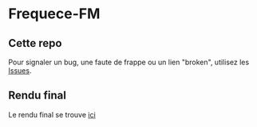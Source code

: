 # Frequece-FM

## Cette repo

Pour signaler un bug, une faute de frappe ou un lien "broken", utilisez les [Issues](https://github.com/tometseslive/Frequece-FM/issues).

## Rendu final

Le rendu final se trouve [ici](https://radio-fm.glitch.me//)
